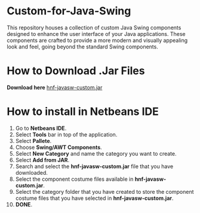 # Custom-for-Java-Swing
This repository houses a collection of custom Java Swing components designed to enhance the user interface of your Java applications. These components are crafted to provide a more modern and visually appealing look and feel, going beyond the standard Swing components.
# How to Download .Jar Files
**Download here**
[hnf-javasw-custom.jar](https://github.com/Hnf77/Custom-for-Java-Swing/raw/master/dist/hnf-javasw-custom.jar)
# How to install in Netbeans IDE
1. Go to **Netbeans IDE**.
2. Select **Tools** bar in top of the application.
3. Select **Pallete**.
4. Choose **Swing/AWT Components**.
5. Select **New Category** and name the category you want to create.
6. Select **Add from JAR**.
7. Search and select the **hnf-javasw-custom.jar** file that you have downloaded.
8. Select the component costume files available in **hnf-javasw-custom.jar**.
9. Select the category folder that you have created to store the component costume files that you have selected in **hnf-javasw-custom.jar**.
10. **DONE**.
